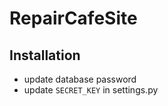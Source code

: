 # RepairCafeSite

## Installation

 - update database password
 - update `SECRET_KEY` in settings.py